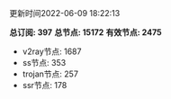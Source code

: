 更新时间2022-06-09 18:22:13

**总订阅: 397**
**总节点: 15172**
**有效节点: 2475**
- v2ray节点: 1687
- ss节点: 353
- trojan节点: 257
- ssr节点: 178
